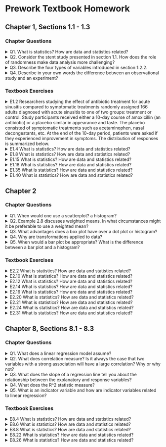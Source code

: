 # Prework Textbook Homework

## Chapter 1, Sections 1.1 - 1.3

### Chapter Questions
<details>
  <summary>Q1. What is statistics? How are data and statistics related?</summary>

  <blockquote>

  Statistics is the study of how to best collect, analyze, and draw conclusions from data, where data can be understood as information gained from observable events. (_Open Intro_ 8)

  </blockquote>


</details>

<details>
  <summary>Q2. Consider the stent study presented in section 1.1. How does the role of randomness make data analysis more challenging?</summary>

  <blockquote>

  In the stent study presented in section 1.1, the control group surprisingly had a lower rate of patients with a stroke (12%) than the treatment group (20%). However, in most natural processes there is a factor of randomness (chaos) resulting in a variation of values. Consequently, a difference like this should not stand alone. Those conducting the study have to ask if the difference in values is _significant_, meaning that the difference is too unlikely to have occurred by random chance/variation.

  </blockquote>

</details>

<details>
  <summary>Q3. Describe the four types of variables introduced in section 1.2.2.</summary>

  <blockquote>

  Broadly speaking, variables can be divided into two primary groups: _categorical_ and _numerical_. Each of these can further be divided into two respective subgroups. Categorical variables are either _nominal_ or _ordinal_. Numerical variables are either _discrete_ or _continuous_.

  Nominal variables have no natural order to them (e.g. eye color, city of birth), while ordinal variables do have a natural order despite being non-numerical (e.g. Likert scales). Discrete variables are countable, meaning they increase incrementally and one can therefore meaningfully identify the "next" value (e.g. points in a game, dollar values). Continuous variables, on the other hand, do not have a "next" element and can instead be represented by intervals that are dense with values.

  </blockquote>

</details>

<details>
  <summary>Q4. Describe in your own words the difference between an observational study and an experiment?</summary>

  <blockquote>

  An observational study collects data--whether past, present, or across time--without attempting to affect the subjects via treatment. An experiment, on the other hand, applies a treatment to some or all of the subjects studied. Experiments are typically conducted when researchers want to identify a causal connection.

  </blockquote>

</details>

### Textbook Exercises

<details>
  <summary>E1.2 Researchers studying the effect of antibiotic treatment for acute
sinusitis compared to symptomatic treatments randomly assigned 166 adults diagnosed with acute sinusitis to
one of two groups: treatment or control. Study participants received either a 10-day course of amoxicillin (an
antibiotic) or a placebo similar in appearance and taste. The placebo consisted of symptomatic treatments
such as acetaminophen, nasal decongestants, etc. At the end of the 10-day period, patients were asked if
they experienced improvement in symptoms. The distribution of responses is summarized below.</summary>

<blockquote>

  <details>
    <summary>(a) What percent of patients in the treatment group experienced improvement in symptoms?</summary>

  <blockquote>
  words
  </blockquote>

  </details>

  <details>
    <summary>(b) What percent experienced improvement in symptoms in the control group?</summary>

  <blockquote>
  words
  </blockquote>

  </details>

  <details>
    <summary>(c) In which group did a higher percentage of patients experience improvement in symptoms?</summary>

  <blockquote>
  words
  </blockquote>

  </details>

  <details>
    <summary>(d) Your findings so far might suggest a real difference in effectiveness of antibiotic and placebo treatments
for improving symptoms of sinusitis. However, this is not the only possible conclusion that can be drawn
based on your findings so far. What is one other possible explanation for the observed difference between
the percentages of patients in the antibiotic and placebo treatment groups that experience improvement
in symptoms of sinusitis?</summary>

  <blockquote>
  words
  </blockquote>

  </details>

</blockquote>

</details>

<details>
  <summary>E1.4 What is statistics? How are data and statistics related?</summary>

  Statistics is this stuff!
</details>

<details>
  <summary>E1.8 What is statistics? How are data and statistics related?</summary>

  Statistics is this stuff!
</details>

<details>
  <summary>E1.15 What is statistics? How are data and statistics related?</summary>

  Statistics is this stuff!
</details>

<details>
  <summary>E1.18 What is statistics? How are data and statistics related?</summary>

  Statistics is this stuff!
</details>

<details>
  <summary>E1.35 What is statistics? How are data and statistics related?</summary>

  Statistics is this stuff!
</details>

<details>
  <summary>E1.40 What is statistics? How are data and statistics related?</summary>

  Statistics is this stuff!
</details>

## Chapter 2

### Chapter Questions
<details>
  <summary>Q1. When would one use a scatterplot? a histogram?</summary>

  <blockquote>

  A scatterplot is used to provide a case-by-case view of data for two numerical variables (_Open Intro_ 41), typically to see whether those variables are associated or correlated in some way.

  A histogram, on the other hand, is used to identify the distribution of a single numerical variable by collecting its values into bins and plotting the frequency or relative frequency of those bins.

  </blockquote>

</details>

<details>
  <summary>Q2. Example 2.8 discusses weighted means. In what circumstances might it be preferable to use a weighted mean?</summary>

  <blockquote>

  In some sense, all means are weighted; however, the typical mean simply equally weights all values. However, there are many cases where the weights of values should not be equal. For example, an instructor commonly assigns different weights to different assignments or assignment categories so that they affect a student's final grade differently. For example, an exam grade is typically weighted with a higher percentage of a student's overall grade than an individual homework grade.

  </blockquote>

</details>

<details>
  <summary>Q3. What advantages does a box plot have over a dot plot or histogram?</summary>

  <blockquote>

  Dotplots, histograms, and box plots are all different representations of a variable's distribution. A box plot, however, typically allows explicit representation of outliers (if 1.5xIQR beyond the box) as well as clear demarcations of the five-number summary and thus which quartiles of the distribution are closest together or most spread apart.

  </blockquote>

</details>

<details>
  <summary>Q4. Why are transformations applied to data?</summary>

  <blockquote>

  Transformations are typically applied for two distinct reasons: To see clustered data more clearly, and to determine the behavior of clustered data points--for example, to determine whether the data follows a logarithmic or exponential growth pattern.

  </blockquote>

</details>

<details>
  <summary>Q5. When would a bar plot be appropriate? What is the difference between a bar plot and a histogram?</summary>

  <blockquote>

  Bar plots are typically used to compare summary/aggregate data related to the categories of one or multiple categorical variables, whereas histograms are used to show distributions of numerical variables. (These can also be multi-dimensional, but sometimes it's a bit much to read.)

  </blockquote>

</details>

### Textbook Exercises

<details>
  <summary>E2.2 What is statistics? How are data and statistics related?</summary>

  Statistics is this stuff!
</details>

<details>
  <summary>E2.10 What is statistics? How are data and statistics related?</summary>

  Statistics is this stuff!
</details>

<details>
  <summary>E2.12 What is statistics? How are data and statistics related?</summary>

  Statistics is this stuff!
</details>

<details>
  <summary>E2.14 What is statistics? How are data and statistics related?</summary>

  Statistics is this stuff!
</details>

<details>
  <summary>E2.16 What is statistics? How are data and statistics related?</summary>

  Statistics is this stuff!
</details>

<details>
  <summary>E2.20 What is statistics? How are data and statistics related?</summary>

  Statistics is this stuff!
</details>

<details>
  <summary>E2.21 What is statistics? How are data and statistics related?</summary>

  Statistics is this stuff!
</details>

<details>
  <summary>E2.24 What is statistics? How are data and statistics related?</summary>

  Statistics is this stuff!
</details>

<details>
  <summary>E2.31 What is statistics? How are data and statistics related?</summary>

  Statistics is this stuff!
</details>

## Chapter 8, Sections 8.1 - 8.3

### Chapter Questions
<details>
  <summary>Q1. What does a linear regression model assume?</summary>

  <blockquote>

  A linear regression model assumes (_Open Intro_ 318):
  1. linearity: the data should trend in the shape of a line
  2. nearly normal residuals
  3. constant variability
  4. independent observations

  <blockquote>

</details>

<details>
  <summary>Q2. What does correlation measure? Is it always the case that two variables with a strong association will have a large correlation? Why or why not?</summary>

  <blockquote>

  Correlation measures the strength of the _linear_ trend of two variables. Two variables might have very strong non-linear association (e.g. quadratic or exponential) and thus have low correlation.

  </blockquote>

</details>

<details>
  <summary>Q3. What does the slope of a regression line tell you about the relationship between the explanatory and response variables?</summary>

  <blockquote>

  The slope of the regression line tells you the model's average rate of change of the response variable per one unit change of the explanatory variable.

  </blockquote>

</details>

<details>
  <summary>Q4. What does the R^2 statistic measure?</summary>

  <blockquote>

  R^2 measures the proportion of the response variable's variation that can be explained by a linear model.

  </blockquote>

</details>

<details>
  <summary>Q5. What is an indicator variable and how are indicator variables related to linear regression?</summary>

  <blockquote>

  An indicator variable recasts a categorical variable in binary, numerical terms (typically 0 and 1), which allows linear regression to be run on a scatterplot associating the indicator variable with another numerical variable.

  </blockquote>

</details>

### Textbook Exercises

<details>
  <summary>E8.4 What is statistics? How are data and statistics related?</summary>

  Statistics is this stuff!
</details>

<details>
  <summary>E8.6 What is statistics? How are data and statistics related?</summary>

  Statistics is this stuff!
</details>

<details>
  <summary>E8.8 What is statistics? How are data and statistics related?</summary>

  Statistics is this stuff!
</details>

<details>
  <summary>E8.22 What is statistics? How are data and statistics related?</summary>

  Statistics is this stuff!
</details>

<details>
  <summary>E8.26 What is statistics? How are data and statistics related?</summary>

  Statistics is this stuff!
</details>
